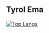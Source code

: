 ## Tyrol Ema  
[![Top Langs](https://github-readme-stats.vercel.app/api/top-langs/?username=tyrolcg&theme=radical
)](https://github.com/anuraghazra/github-readme-stats)


<!--
**tyrolcg/tyrolcg** is a ✨ _special_ ✨ repository because its `README.md` (this file) appears on your GitHub profile.

Here are some ideas to get you started:

- 🔭 I’m currently working on ...
- 🌱 I’m currently learning ...
- 👯 I’m looking to collaborate on ...
- 🤔 I’m looking for help with ...
- 💬 Ask me about ...
- 📫 How to reach me: ...
- 😄 Pronouns: ...
- ⚡ Fun fact: ...
-->
